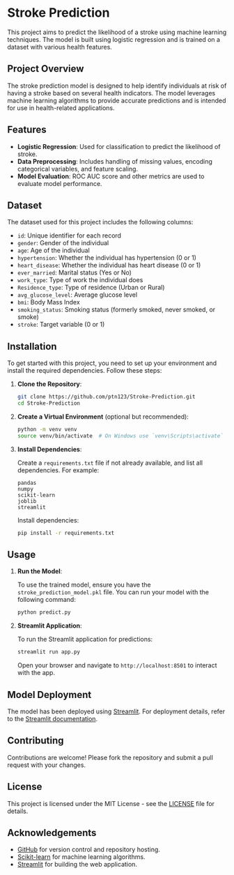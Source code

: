 # Stroke Prediction

This project aims to predict the likelihood of a stroke using machine learning techniques. The model is built using logistic regression and is trained on a dataset with various health features.

## Project Overview

The stroke prediction model is designed to help identify individuals at risk of having a stroke based on several health indicators. The model leverages machine learning algorithms to provide accurate predictions and is intended for use in health-related applications.

## Features

- **Logistic Regression**: Used for classification to predict the likelihood of stroke.
- **Data Preprocessing**: Includes handling of missing values, encoding categorical variables, and feature scaling.
- **Model Evaluation**: ROC AUC score and other metrics are used to evaluate model performance.

## Dataset

The dataset used for this project includes the following columns:
- `id`: Unique identifier for each record
- `gender`: Gender of the individual
- `age`: Age of the individual
- `hypertension`: Whether the individual has hypertension (0 or 1)
- `heart_disease`: Whether the individual has heart disease (0 or 1)
- `ever_married`: Marital status (Yes or No)
- `work_type`: Type of work the individual does
- `Residence_type`: Type of residence (Urban or Rural)
- `avg_glucose_level`: Average glucose level
- `bmi`: Body Mass Index
- `smoking_status`: Smoking status (formerly smoked, never smoked, or smoke)
- `stroke`: Target variable (0 or 1)

## Installation

To get started with this project, you need to set up your environment and install the required dependencies. Follow these steps:

1. **Clone the Repository**:

    ```bash
    git clone https://github.com/ptn123/Stroke-Prediction.git
    cd Stroke-Prediction
    ```

2. **Create a Virtual Environment** (optional but recommended):

    ```bash
    python -m venv venv
    source venv/bin/activate  # On Windows use `venv\Scripts\activate`
    ```

3. **Install Dependencies**:

    Create a `requirements.txt` file if not already available, and list all dependencies. For example:

    ```plaintext
    pandas
    numpy
    scikit-learn
    joblib
    streamlit
    ```

    Install dependencies:

    ```bash
    pip install -r requirements.txt
    ```

## Usage

1. **Run the Model**:

    To use the trained model, ensure you have the `stroke_prediction_model.pkl` file. You can run your model with the following command:

    ```python
    python predict.py
    ```

2. **Streamlit Application**:

    To run the Streamlit application for predictions:

    ```bash
    streamlit run app.py
    ```

    Open your browser and navigate to `http://localhost:8501` to interact with the app.

## Model Deployment

The model has been deployed using [Streamlit](https://streamlit.io/). For deployment details, refer to the [Streamlit documentation](https://docs.streamlit.io/).

## Contributing

Contributions are welcome! Please fork the repository and submit a pull request with your changes.

## License

This project is licensed under the MIT License - see the [LICENSE](LICENSE) file for details.

## Acknowledgements

- [GitHub](https://github.com) for version control and repository hosting.
- [Scikit-learn](https://scikit-learn.org/) for machine learning algorithms.
- [Streamlit](https://streamlit.io/) for building the web application.

